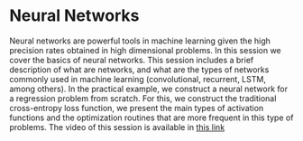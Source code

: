 # Neural Networks

Neural networks are powerful tools in machine learning given the high precision rates obtained in high dimensional problems. In this session we cover the basics of neural networks. This session includes a brief description of what are networks, and what are the types of networks commonly used in machine learning (convolutional, recurrent, LSTM, among others). 
In the practical example, we construct a neural network for a regression problem from scratch. For this, we construct the traditional cross-entropy loss function, we present the main types of activation functions and the optimization routines that are more frequent in this type of problems. 
The video of this session is available in [this link](https://idbg.sharepoint.com/portals/hub/_layouts/15/PointPublishing.aspx?app=video&p=p&chid=ae4c993c-8ae3-4938-9ec4-8365a37adf77&vid=a4abf547-a905-44f4-83bf-eebaa63234d2)  
